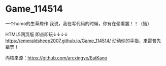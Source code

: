 # Game_114514
一个homo的生草屑作
我说，我在写代码的时候，你有在偷看罢！！（恼）

HTML5网页版 即点即玩↓↓↓↓
https://emeraldsheep2007.github.io/Game_114514/
动动你的手指，来雷普先辈罢！

内核来源：https://github.com/arcxingye/EatKano
